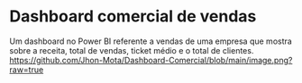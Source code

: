 # Dashboard comercial de vendas
Um dashboard no Power BI referente a vendas de uma empresa que mostra sobre a receita, total de vendas, ticket médio e o total de clientes.
https://github.com/Jhon-Mota/Dashboard-Comercial/blob/main/image.png?raw=true
